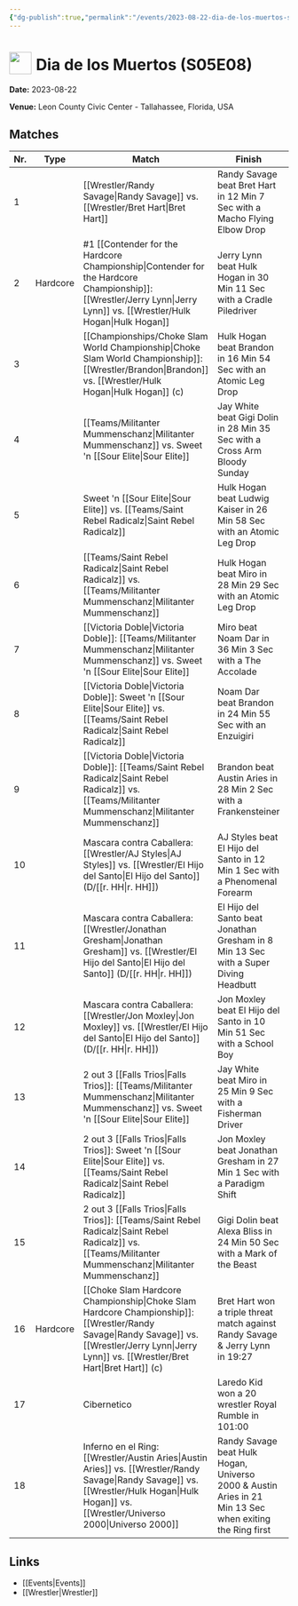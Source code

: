 ```yaml
---
{"dg-publish":true,"permalink":"/events/2023-08-22-dia-de-los-muertos-s05-e08/","title":"Dia de los Muertos (S05E08)","noteIcon":"","created":"2025-08-11T09:30:59.408+02:00"}
---
```



# <img src="z_Images/ChokeSlam.png" width="40" style="vertical-align:bottom; margin-right:8px;">**Dia de los Muertos (S05E08)**

**Date:** 2023-08-22

**Venue:** Leon County Civic Center - Tallahassee, Florida, USA

## Matches

| Nr. | Type | Match | Finish | Time | Rating | Score |
|-----|------|-------|--------|------|--------|-------|
| 1 |  | [[Wrestler/Randy Savage\|Randy Savage]] vs. [[Wrestler/Bret Hart\|Bret Hart]] | Randy Savage beat Bret Hart in 12 Min 7 Sec with a Macho Flying Elbow Drop | 12:07 | ★★★★1/4 | 88 |
| 2 | Hardcore | #1 [[Contender for the Hardcore Championship\|Contender for the Hardcore Championship]]: [[Wrestler/Jerry Lynn\|Jerry Lynn]] vs. [[Wrestler/Hulk Hogan\|Hulk Hogan]] | Jerry Lynn beat Hulk Hogan in 30 Min 11 Sec with a Cradle Piledriver | 30:11 | ★★★★3/4 | 98 |
| 3 |  | [[Championships/Choke Slam World Championship\|Choke Slam World Championship]]: [[Wrestler/Brandon\|Brandon]] vs. [[Wrestler/Hulk Hogan\|Hulk Hogan]] (c) | Hulk Hogan beat Brandon in 16 Min 54 Sec with an Atomic Leg Drop | 16:54 | ★★★★ | 84 |
| 4 |  | [[Teams/Militanter Mummenschanz\|Militanter Mummenschanz]] vs. Sweet 'n [[Sour Elite\|Sour Elite]] | Jay White beat Gigi Dolin in 28 Min 35 Sec with a Cross Arm Bloody Sunday | 28:35 | ★★★★1/2 | 93 |
| 5 |  | Sweet 'n [[Sour Elite\|Sour Elite]] vs. [[Teams/Saint Rebel Radicalz\|Saint Rebel Radicalz]] | Hulk Hogan beat Ludwig Kaiser in 26 Min 58 Sec with an Atomic Leg Drop | 26:58 | ★★★★ | 87 |
| 6 |  | [[Teams/Saint Rebel Radicalz\|Saint Rebel Radicalz]] vs. [[Teams/Militanter Mummenschanz\|Militanter Mummenschanz]] | Hulk Hogan beat Miro in 28 Min 29 Sec with an Atomic Leg Drop | 28:29 | ★★★3/4 | 83 |
| 7 |  | [[Victoria Doble\|Victoria Doble]]: [[Teams/Militanter Mummenschanz\|Militanter Mummenschanz]] vs. Sweet 'n [[Sour Elite\|Sour Elite]] | Miro beat Noam Dar in 36 Min 3 Sec with a The Accolade | 36:03 | ★★★★1/2 | 92 |
| 8 |  | [[Victoria Doble\|Victoria Doble]]: Sweet 'n [[Sour Elite\|Sour Elite]] vs. [[Teams/Saint Rebel Radicalz\|Saint Rebel Radicalz]] | Noam Dar beat Brandon in 24 Min 55 Sec with an Enzuigiri | 24:55 | ★★★★ | 86 |
| 9 |  | [[Victoria Doble\|Victoria Doble]]: [[Teams/Saint Rebel Radicalz\|Saint Rebel Radicalz]] vs. [[Teams/Militanter Mummenschanz\|Militanter Mummenschanz]] | Brandon beat Austin Aries in 28 Min 2 Sec with a Frankensteiner | 28:02 | ★★★★3/4 | 98 |
| 10 |  | Mascara contra Caballera: [[Wrestler/AJ Styles\|AJ Styles]] vs. [[Wrestler/El Hijo del Santo\|El Hijo del Santo]] (D/[[r. HH\|r. HH]]) | AJ Styles beat El Hijo del Santo in 12 Min 1 Sec with a Phenomenal Forearm | 12:01 | ★★★★1/4 | 91 |
| 11 |  | Mascara contra Caballera: [[Wrestler/Jonathan Gresham\|Jonathan Gresham]] vs. [[Wrestler/El Hijo del Santo\|El Hijo del Santo]] (D/[[r. HH\|r. HH]]) | El Hijo del Santo beat Jonathan Gresham in 8 Min 13 Sec with a Super Diving Headbutt | 8:13 | ★★1/2 | 65 |
| 12 |  | Mascara contra Caballera: [[Wrestler/Jon Moxley\|Jon Moxley]] vs. [[Wrestler/El Hijo del Santo\|El Hijo del Santo]] (D/[[r. HH\|r. HH]]) | Jon Moxley beat El Hijo del Santo in 10 Min 51 Sec with a School Boy | 10:51 | ★★★★ | 87 |
| 13 |  | 2 out 3 [[Falls Trios\|Falls Trios]]: [[Teams/Militanter Mummenschanz\|Militanter Mummenschanz]] vs. Sweet 'n [[Sour Elite\|Sour Elite]] | Jay White beat Miro in 25 Min 9 Sec with a Fisherman Driver | 54:54 | ★★★★1/4 | 91 |
| 14 |  | 2 out 3 [[Falls Trios\|Falls Trios]]: Sweet 'n [[Sour Elite\|Sour Elite]] vs. [[Teams/Saint Rebel Radicalz\|Saint Rebel Radicalz]] | Jon Moxley beat Jonathan Gresham in 27 Min 1 Sec with a Paradigm Shift | 54:54 | ★★★★1/2 | 94 |
| 15 |  | 2 out 3 [[Falls Trios\|Falls Trios]]: [[Teams/Saint Rebel Radicalz\|Saint Rebel Radicalz]] vs. [[Teams/Militanter Mummenschanz\|Militanter Mummenschanz]] | Gigi Dolin beat Alexa Bliss in 24 Min 50 Sec with a Mark of the Beast | 107:107 | ★★★★1/2 | 94 |
| 16 | Hardcore | [[Choke Slam Hardcore Championship\|Choke Slam Hardcore Championship]]: [[Wrestler/Randy Savage\|Randy Savage]] vs. [[Wrestler/Jerry Lynn\|Jerry Lynn]] vs. [[Wrestler/Bret Hart\|Bret Hart]] (c) | Bret Hart won a triple threat match against Randy Savage & Jerry Lynn in  19:27 | 19:27 | ★★★★3/4 | 98 |
| 17 |  | Cibernetico | Laredo Kid won a 20 wrestler Royal Rumble in  101:00 | 101:00 | ★★★★★ | 100 |
| 18 |  | Inferno en el Ring: [[Wrestler/Austin Aries\|Austin Aries]] vs. [[Wrestler/Randy Savage\|Randy Savage]] vs. [[Wrestler/Hulk Hogan\|Hulk Hogan]] vs. [[Wrestler/Universo 2000\|Universo 2000]] | Randy Savage beat Hulk Hogan, Universo 2000 & Austin Aries in 21 Min 13 Sec when exiting the Ring first | 21:13 | ★★★★1/4 | 88 |

## Links
- [[Events\|Events]]
- [[Wrestler\|Wrestler]]
